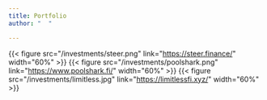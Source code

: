 ```yaml
---
title: Portfolio
author: "  "

---
```


{{< figure src="/investments/steer.png" link="https://steer.finance/" width="60%"  >}}
{{< figure src="/investments/poolshark.png" link="https://www.poolshark.fi/" width="60%" >}}
{{< figure src="/investments/limitless.jpg" link="https://limitlessfi.xyz/" width="60%" >}}
